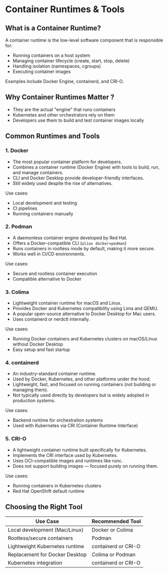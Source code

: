 # Container Runtimes & Tools

## What is a Container Runtime?

A container runtime is the low-level software component that is responsible for:

* Running containers on a host system
* Managing container lifecycle (create, start, stop, delete)
* Handling isolation (namespaces, cgroups)
* Executing container images

Examples include Docker Engine, containerd, and CRI-O.

## Why Container Runtimes Matter ?

* They are the actual "engine" that runs containers
* Kubernetes and other orchestrators rely on them
* Developers use them to build and test container images locally

## Common Runtimes and Tools

### 1. Docker

* The most popular container platform for developers.
* Combines a container runtime (Docker Engine) with tools to build, run, and manage containers.
* CLI and Docker Desktop provide developer-friendly interfaces.
* Still widely used despite the rise of alternatives.

Use cases:

* Local development and testing
* CI pipelines
* Running containers manually

### 2. Podman

* A daemonless container engine developed by Red Hat.
* Offers a Docker-compatible CLI (`alias docker=podman`)
* Runs containers in rootless mode by default, making it more secure.
* Works well in CI/CD environments.

Use cases:

* Secure and rootless container execution
* Compatible alternative to Docker

### 3. Colima

* Lightweight container runtime for macOS and Linux.
* Provides Docker and Kubernetes compatibility using Lima and QEMU.
* A popular open-source alternative to Docker Desktop for Mac users.
* Uses containerd or nerdctl internally.

Use cases:

* Running Docker containers and Kubernetes clusters on macOS/Linux without Docker Desktop
* Easy setup and fast startup

### 4. containerd

* An industry-standard container runtime.
* Used by Docker, Kubernetes, and other platforms under the hood.
* Lightweight, fast, and focused on running containers (not building or managing them).
* Not typically used directly by developers but is widely adopted in production systems.

Use cases:

* Backend runtime for orchestration systems
* Used with Kubernetes via CRI (Container Runtime Interface)

### 5. CRI-O

* A lightweight container runtime built specifically for Kubernetes.
* Implements the CRI interface used by Kubernetes.
* Uses OCI-compatible images and runtimes like runc.
* Does not support building images — focused purely on running them.

Use cases:

* Running containers in Kubernetes clusters
* Red Hat OpenShift default runtime

## Choosing the Right Tool

| Use Case                       | Recommended Tool    |
| ------------------------------ | ------------------- |
| Local development (Mac/Linux)  | Docker or Colima    |
| Rootless/secure containers     | Podman              |
| Lightweight Kubernetes runtime | containerd or CRI-O |
| Replacement for Docker Desktop | Colima or Podman    |
| Kubernetes integration         | containerd or CRI-O |
